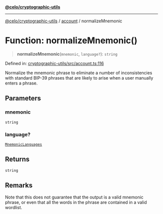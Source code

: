 [**@celo/cryptographic-utils**](../../README.md)

***

[@celo/cryptographic-utils](../../modules.md) / [account](../README.md) / normalizeMnemonic

# Function: normalizeMnemonic()

> **normalizeMnemonic**(`mnemonic`, `language?`): `string`

Defined in: [cryptographic-utils/src/account.ts:116](https://github.com/celo-org/developer-tooling/blob/master/packages/sdk/cryptographic-utils/src/account.ts#L116)

Normalize the mnemonic phrase to eliminate a number of inconsistencies with standard BIP-39
phrases that are likely to arise when a user manually enters a phrase.

## Parameters

### mnemonic

`string`

### language?

[`MnemonicLanguages`](../enumerations/MnemonicLanguages.md)

## Returns

`string`

## Remarks

Note that this does not guarantee that the output is a valid mnemonic phrase, or even
that all the words in the phrase are contained in a valid wordlist.
